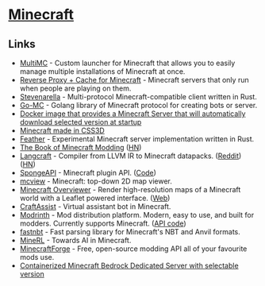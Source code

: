 # [Minecraft](https://www.minecraft.net/en-us/)

## Links

- [MultiMC](https://github.com/MultiMC/MultiMC5) - Custom launcher for Minecraft that allows you to easily manage multiple installations of Minecraft at once.
- [Reverse Proxy + Cache for Minecraft](https://github.com/benjojo/mcod) - Minecraft servers that only run when people are playing on them.
- [Stevenarella](https://github.com/iceiix/stevenarella) - Multi-protocol Minecraft-compatible client written in Rust.
- [Go-MC](https://github.com/Tnze/go-mc) - Golang library of Minecraft protocol for creating bots or server.
- [Docker image that provides a Minecraft Server that will automatically download selected version at startup](https://github.com/itzg/docker-minecraft-server)
- [Minecraft made in CSS3D](https://github.com/Calada2/Minecraft)
- [Feather](https://github.com/feather-rs/feather) - Experimental Minecraft server implementation written in Rust.
- [The Book of Minecraft Modding](https://thebookofmodding.ml/) ([HN](https://news.ycombinator.com/item?id=23723058))
- [Langcraft](https://github.com/SuperTails/langcraft) - Compiler from LLVM IR to Minecraft datapacks. ([Reddit](https://www.reddit.com/r/rust/comments/hx3we0/langcraft_the_llvm_target_for_minecraft_youve/)) ([HN](https://news.ycombinator.com/item?id=23955371))
- [SpongeAPI](https://www.spongepowered.org/) - Minecraft plugin API. ([Code](https://github.com/SpongePowered/SpongeAPI))
- [mcview](https://github.com/kbinani/mcview) - Minecraft: top-down 2D map viewer.
- [Minecraft Overviewer](https://github.com/overviewer/Minecraft-Overviewer) - Render high-resolution maps of a Minecraft world with a Leaflet powered interface. ([Web](https://overviewer.org/))
- [CraftAssist](https://github.com/facebookresearch/craftassist) - Virtual assistant bot in Minecraft.
- [Modrinth](https://modrinth.com/) - Mod distribution platform. Modern, easy to use, and built for modders. Currently supports Minecraft. ([API code](https://github.com/modrinth/labrinth))
- [fastnbt](https://github.com/owengage/fastnbt) - Fast parsing library for Minecraft's NBT and Anvil formats.
- [MineRL](https://minerl.io/) - Towards AI in Minecraft.
- [MinecraftForge](https://github.com/MinecraftForge/MinecraftForge) - Free, open-source modding API all of your favourite mods use.
- [Containerized Minecraft Bedrock Dedicated Server with selectable version](https://github.com/itzg/docker-minecraft-bedrock-server)

